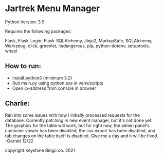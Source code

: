 # Jartrek Menu Manager

Python Version: 3.9

Requires the following packages:

Flask,
Flask-Login,
Flask-SQLAlchemy,
Jinja2,
MarkupSafe,
SQLAlchemy,
Werkzeug,
click,
greenlet,
itsdangerous,
pip,
python-dotenv,
setuptools,
wheel


How to run:
-
- Install python3 (minimum 3.2)
- Run main.py using python.exe in venv/scripts
- Open ip-address from console in browser

Charlie:
-
Ran into some issues with how I initially processed requests for the database.
Currently patching in new event manager, but it's not done yet.
The graphics for the table will work, but for right now, the admin panel's
customer viewer has been disabled, the csv export has been disabled,
and tab changes on the table itself is disabled. Give me a day and it will be fixed.
-Garrett 12/22

copyright Keystone Bingo co. 2021
